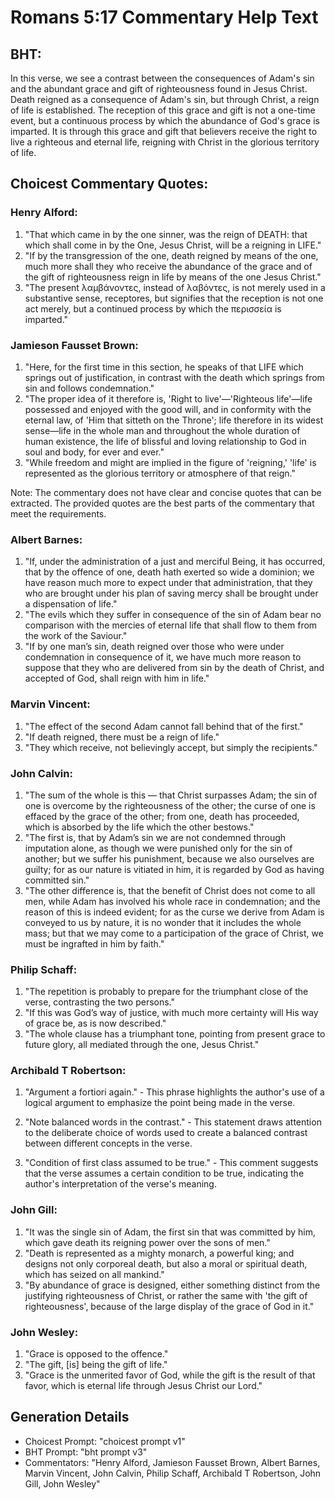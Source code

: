 # Romans 5:17 Commentary Help Text

## BHT:
In this verse, we see a contrast between the consequences of Adam's sin and the abundant grace and gift of righteousness found in Jesus Christ. Death reigned as a consequence of Adam's sin, but through Christ, a reign of life is established. The reception of this grace and gift is not a one-time event, but a continuous process by which the abundance of God's grace is imparted. It is through this grace and gift that believers receive the right to live a righteous and eternal life, reigning with Christ in the glorious territory of life.

## Choicest Commentary Quotes:
### Henry Alford:
1. "That which came in by the one sinner, was the reign of DEATH: that which shall come in by the One, Jesus Christ, will be a reigning in LIFE." 
2. "If by the transgression of the one, death reigned by means of the one, much more shall they who receive the abundance of the grace and of the gift of righteousness reign in life by means of the one Jesus Christ."
3. "The present λαμβάνοντες, instead of λαβόντες, is not merely used in a substantive sense, receptores, but signifies that the reception is not one act merely, but a continued process by which the περισσεία is imparted."

### Jamieson Fausset Brown:
1. "Here, for the first time in this section, he speaks of that LIFE which springs out of justification, in contrast with the death which springs from sin and follows condemnation."
2. "The proper idea of it therefore is, 'Right to live'—'Righteous life'—life possessed and enjoyed with the good will, and in conformity with the eternal law, of 'Him that sitteth on the Throne'; life therefore in its widest sense—life in the whole man and throughout the whole duration of human existence, the life of blissful and loving relationship to God in soul and body, for ever and ever."
3. "While freedom and might are implied in the figure of 'reigning,' 'life' is represented as the glorious territory or atmosphere of that reign."

Note: The commentary does not have clear and concise quotes that can be extracted. The provided quotes are the best parts of the commentary that meet the requirements.

### Albert Barnes:
1. "If, under the administration of a just and merciful Being, it has occurred, that by the offence of one, death hath exerted so wide a dominion; we have reason much more to expect under that administration, that they who are brought under his plan of saving mercy shall be brought under a dispensation of life."
2. "The evils which they suffer in consequence of the sin of Adam bear no comparison with the mercies of eternal life that shall flow to them from the work of the Saviour."
3. "If by one man’s sin, death reigned over those who were under condemnation in consequence of it, we have much more reason to suppose that they who are delivered from sin by the death of Christ, and accepted of God, shall reign with him in life."

### Marvin Vincent:
1. "The effect of the second Adam cannot fall behind that of the first."
2. "If death reigned, there must be a reign of life."
3. "They which receive, not believingly accept, but simply the recipients."

### John Calvin:
1. "The sum of the whole is this — that Christ surpasses Adam; the sin of one is overcome by the righteousness of the other; the curse of one is effaced by the grace of the other; from one, death has proceeded, which is absorbed by the life which the other bestows."
2. "The first is, that by Adam’s sin we are not condemned through imputation alone, as though we were punished only for the sin of another; but we suffer his punishment, because we also ourselves are guilty; for as our nature is vitiated in him, it is regarded by God as having committed sin."
3. "The other difference is, that the benefit of Christ does not come to all men, while Adam has involved his whole race in condemnation; and the reason of this is indeed evident; for as the curse we derive from Adam is conveyed to us by nature, it is no wonder that it includes the whole mass; but that we may come to a participation of the grace of Christ, we must be ingrafted in him by faith."

### Philip Schaff:
1. "The repetition is probably to prepare for the triumphant close of the verse, contrasting the two persons."
2. "If this was God’s way of justice, with much more certainty will His way of grace be, as is now described."
3. "The whole clause has a triumphant tone, pointing from present grace to future glory, all mediated through the one, Jesus Christ."

### Archibald T Robertson:
1. "Argument a fortiori again." - This phrase highlights the author's use of a logical argument to emphasize the point being made in the verse. 

2. "Note balanced words in the contrast." - This statement draws attention to the deliberate choice of words used to create a balanced contrast between different concepts in the verse. 

3. "Condition of first class assumed to be true." - This comment suggests that the verse assumes a certain condition to be true, indicating the author's interpretation of the verse's meaning.

### John Gill:
1. "It was the single sin of Adam, the first sin that was committed by him, which gave death its reigning power over the sons of men."
2. "Death is represented as a mighty monarch, a powerful king; and designs not only corporeal death, but also a moral or spiritual death, which has seized on all mankind."
3. "By abundance of grace is designed, either something distinct from the justifying righteousness of Christ, or rather the same with 'the gift of righteousness', because of the large display of the grace of God in it."

### John Wesley:
1. "Grace is opposed to the offence."
2. "The gift, [is] being the gift of life."
3. "Grace is the unmerited favor of God, while the gift is the result of that favor, which is eternal life through Jesus Christ our Lord."


## Generation Details
- Choicest Prompt: "choicest prompt v1"
- BHT Prompt: "bht prompt v3"
- Commentators: "Henry Alford, Jamieson Fausset Brown, Albert Barnes, Marvin Vincent, John Calvin, Philip Schaff, Archibald T Robertson, John Gill, John Wesley"
